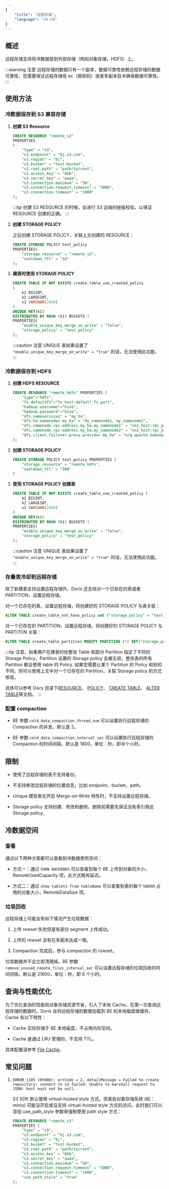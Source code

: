 ```yaml
---
{
    "title": "远程存储",
    "language": "zh-CN"
}
---
```


<!-- 
Licensed to the Apache Software Foundation (ASF) under one
or more contributor license agreements.  See the NOTICE file
distributed with this work for additional information
regarding copyright ownership.  The ASF licenses this file
to you under the Apache License, Version 2.0 (the
"License"); you may not use this file except in compliance
with the License.  You may obtain a copy of the License at

  http://www.apache.org/licenses/LICENSE-2.0

Unless required by applicable law or agreed to in writing,
software distributed under the License is distributed on an
"AS IS" BASIS, WITHOUT WARRANTIES OR CONDITIONS OF ANY
KIND, either express or implied.  See the License for the
specific language governing permissions and limitations
under the License.
-->

## 概述

远程存储支持将冷数据放到外部存储（例如对象存储，HDFS）上。

:::warning 注意
远程存储的数据只有一个副本，数据可靠性依赖远程存储的数据可靠性，您需要保证远程存储有 ec（擦除码）或者多副本技术确保数据可靠性。
:::

## 使用方法

### 冷数据保存到 S3 兼容存储

1. **创建 S3 Resource**

    ```sql
    CREATE RESOURCE "remote_s3"
    PROPERTIES
    (
        "type" = "s3",
        "s3.endpoint" = "bj.s3.com",
        "s3.region" = "bj",
        "s3.bucket" = "test-bucket",
        "s3.root.path" = "path/to/root",
        "s3.access_key" = "bbb",
        "s3.secret_key" = "aaaa",
        "s3.connection.maximum" = "50",
        "s3.connection.request.timeout" = "3000",
        "s3.connection.timeout" = "1000"
    );
    ```

    :::tip
    创建 S3 RESOURCE 的时候，会进行 S3 远端的链接校验，以保证 RESOURCE 创建的正确。
    :::

2. **创建 STORAGE POLICY**

    之后创建 STORAGE POLICY，关联上文创建的 RESOURCE：

    ```sql
    CREATE STORAGE POLICY test_policy
    PROPERTIES(
        "storage_resource" = "remote_s3",
        "cooldown_ttl" = "1d"
    );
    ```

3. **建表时使用 STORAGE POLICY**

    ```sql
    CREATE TABLE IF NOT EXISTS create_table_use_created_policy
    (
        k1 BIGINT,
        k2 LARGEINT,
        v1 VARCHAR(2048)
    )
    UNIQUE KEY(k1)
    DISTRIBUTED BY HASH (k1) BUCKETS 3
    PROPERTIES(
        "enable_unique_key_merge_on_write" = "false",
        "storage_policy" = "test_policy"
    );
    ```

    :::caution 注意
    UNIQUE 表如果设置了 `"enable_unique_key_merge_on_write" = "true"` 的话，无法使用此功能。
    :::

### 冷数据保存到 HDFS

1. **创建 HDFS RESOURCE**

    ```sql
    CREATE RESOURCE "remote_hdfs" PROPERTIES (
        "type"="hdfs",
        "fs.defaultFS"="fs_host:default_fs_port",
        "hadoop.username"="hive",
        "hadoop.password"="hive",
        "dfs.nameservices" = "my_ha",
        "dfs.ha.namenodes.my_ha" = "my_namenode1, my_namenode2",
        "dfs.namenode.rpc-address.my_ha.my_namenode1" = "nn1_host:rpc_port",
        "dfs.namenode.rpc-address.my_ha.my_namenode2" = "nn2_host:rpc_port",
        "dfs.client.failover.proxy.provider.my_ha" = "org.apache.hadoop.hdfs.server.namenode.ha.ConfiguredFailoverProxyProvider"
    );
    ```

2. **创建 STORAGE POLICY**

    ```sql
    CREATE STORAGE POLICY test_policy PROPERTIES (
        "storage_resource" = "remote_hdfs",
        "cooldown_ttl" = "300"
    )
    ```

3. **使用 STORAGE POLICY 创建表**

    ```sql
    CREATE TABLE IF NOT EXISTS create_table_use_created_policy (
        k1 BIGINT,
        k2 LARGEINT,
        v1 VARCHAR(2048)
    )
    UNIQUE KEY(k1)
    DISTRIBUTED BY HASH (k1) BUCKETS 3
    PROPERTIES(
        "enable_unique_key_merge_on_write" = "false",
        "storage_policy" = "test_policy"
    );
    ```

    :::caution 注意
    UNIQUE 表如果设置了 `"enable_unique_key_merge_on_write" = "true"` 的话，无法使用此功能。
    :::

### 存量表冷却到远程存储

除了新建表支持设置远程存储外，Doris 还支持对一个已存在的表或者 PARTITION，设置远程存储。

对一个已存在的表，设置远程存储，将创建好的 STORAGE POLICY 与表关联：

```sql
ALTER TABLE create_table_not_have_policy set ("storage_policy" = "test_policy");
```

对一个已存在的 PARTITION，设置远程存储，将创建好的 STORAGE POLICY 与 PARTITON 关联：

```sql
ALTER TABLE create_table_partition MODIFY PARTITION (*) SET("storage_policy"="test_policy");
```

:::tip
注意，如果用户在建表时给整张 Table 和部分 Partition 指定了不同的 Storage Policy，Partition 设置的 Storage policy 会被无视，整张表的所有 Partition 都会使用 table 的 Policy. 如果您需要让某个 Partition 的 Policy 和别的不同，则可以使用上文中对一个已存在的 Partition，关联 Storage policy 的方式修改。

具体可以参考 Docs 目录下[RESOURCE](../../sql-manual/sql-statements/cluster-management/compute-management/CREATE-RESOURCE)、 [POLICY](../../sql-manual/sql-statements/Data-Definition-Statements/Create/CREATE-POLICY)、 [CREATE TABLE](../../sql-manual/sql-statements/table-and-view/table/CREATE-TABLE)、 [ALTER TABLE](../../sql-manual/sql-statements/table-and-view/table/ALTER-TABLE-COLUMN)等文档。
:::

### 配置 compaction

-   BE 参数 `cold_data_compaction_thread_num` 可以设置执行远程存储的 Compaction 的并发，默认是 2。

-   BE 参数  `cold_data_compaction_interval_sec` 可以设置执行远程存储的 Compaction 的时间间隔，默认是 1800，单位：秒，即半个小时。

## 限制

-   使用了远程存储的表不支持备份。

-   不支持修改远程存储的位置信息，比如 endpoint、bucket、path。

-   Unique 模型表在开启 Merge-on-Write 特性时，不支持设置远程存储。

-   Storage policy 支持创建、修改和删除，删除前需要先保证没有表引用此 Storage policy。

## 冷数据空间

### 查看

通过以下两种方案都可以查看到冷数据使用空间：

- 方式一：通过 `SHOW BACKENDS` 可以查看到每个 BE 上传到对象的大小，RemoteUsedCapacity 项，此方式略有延迟。

- 方式二：通过 `show tablets from tableName` 可以查看到表的每个 tablet 占用的对象大小，RemoteDataSize 项。

### 垃圾回收

远程存储上可能会有如下情况产生垃圾数据：

1.  上传 rowset 失败但是有部分 segment 上传成功。

2.  上传的 rowset 没有在多副本达成一致。

3.  Compaction 完成后，参与 compaction 的 rowset。

垃圾数据并不会立即清理掉。BE 参数 `remove_unused_remote_files_interval_sec` 可以设置远程存储的垃圾回收的时间间隔，默认是 21600，单位：秒，即 6 个小时。

## 查询与性能优化

为了优化查询的性能和对象存储资源节省，引入了本地 Cache。在第一次查询远程存储的数据时，Doris 会将远程存储的数据加载到 BE 的本地磁盘做缓存，Cache 有以下特性：

-   Cache 实际存储于 BE 本地磁盘，不占用内存空间。

-   Cache 是通过 LRU 管理的，不支持 TTL。

具体配置请参考 [File Cache](../../lakehouse/filecache)。

## 常见问题

1. `ERROR 1105 (HY000): errCode = 2, detailMessage = Failed to create repository: connect to s3 failed: Unable to marshall request to JSON: host must not be null.`

    S3 SDK 默认使用 virtual-hosted style 方式。但某些对象存储系统 (如：minio) 可能没开启或没支持 virtual-hosted style 方式的访问，此时我们可以添加 use_path_style 参数来强制使用 path style 方式：

    ```sql
    CREATE RESOURCE "remote_s3"
    PROPERTIES (
        "type" = "s3",
        "s3.endpoint" = "bj.s3.com",
        "s3.region" = "bj",
        "s3.bucket" = "test-bucket",
        "s3.root.path" = "path/to/root",
        "s3.access_key" = "bbb",
        "s3.secret_key" = "aaaa",
        "s3.connection.maximum" = "50",
        "s3.connection.request.timeout" = "3000",
        "s3.connection.timeout" = "1000",
        "use_path_style" = "true"
    );
    ```
